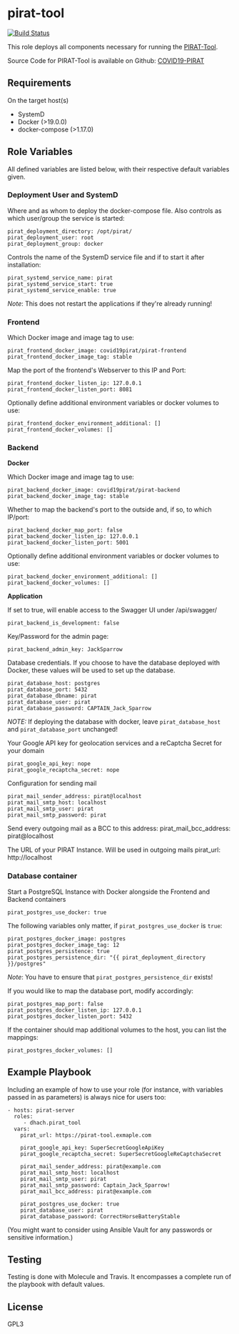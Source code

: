 # pirat-tool

[![Build Status](https://travis-ci.org/dhach/ansible-role-pirat-tool.svg?branch=master)](https://travis-ci.org/dhach/ansible-role-pirat-tool)

This role deploys all components necessary for running the [PIRAT-Tool](http://pirat-tool.com).

Source Code for PIRAT-Tool is available on Github: [COVID19-PIRAT](https://github.com/COVID19-PIRAT)

## Requirements

On the target host(s)

* SystemD
* Docker (>19.0.0)
* docker-compose (>1.17.0)

## Role Variables

All defined variables are listed below, with their respective default variables given.

### Deployment User and SystemD

Where and as whom to deploy the docker-compose file. Also controls as which user/group the service is started:

    pirat_deployment_directory: /opt/pirat/
    pirat_deployment_user: root
    pirat_deployment_group: docker

Controls the name of the SystemD service file and if to start it after installation:

    pirat_systemd_service_name: pirat
    pirat_systemd_service_start: true
    pirat_systemd_service_enable: true

*Note*: This does not restart the applications if they're already running!

### Frontend

Which Docker image and image tag to use:

    pirat_frontend_docker_image: covid19pirat/pirat-frontend
    pirat_frontend_docker_image_tag: stable

Map the port of the frontend's Webserver to this IP and Port:

    pirat_frontend_docker_listen_ip: 127.0.0.1
    pirat_frontend_docker_listen_port: 8081

Optionally define additional environment variables or docker volumes to use:

    pirat_frontend_docker_environment_additional: []
    pirat_frontend_docker_volumes: []

### Backend

**Docker**

Which Docker image and image tag to use:

    pirat_backend_docker_image: covid19pirat/pirat-backend
    pirat_backend_docker_image_tag: stable

Whether to map the backend's port to the outside and, if so, to which IP/port:

    pirat_backend_docker_map_port: false
    pirat_backend_docker_listen_ip: 127.0.0.1
    pirat_backend_docker_listen_port: 5001

Optionally define additional environment variables or docker volumes to use:

    pirat_backend_docker_environment_additional: []
    pirat_backend_docker_volumes: []

**Application**

If set to true, will enable access to the Swagger UI under /api/swagger/

    pirat_backend_is_development: false

Key/Password for the admin page:

    pirat_backend_admin_key: JackSparrow

Database credentials.
If you choose to have the database deployed with Docker, these values will be used to set up the database.

    pirat_database_host: postgres
    pirat_database_port: 5432
    pirat_database_dbname: pirat
    pirat_database_user: pirat
    pirat_database_password: CAPTAIN_Jack_Sparrow

*NOTE:* If deploying the database with docker, leave `pirat_database_host` and `pirat_database_port` unchanged!

Your Google API key for geolocation services and a reCaptcha Secret for your domain

    pirat_google_api_key: nope
    pirat_google_recaptcha_secret: nope

Configuration for sending mail

    pirat_mail_sender_address: pirat@localhost
    pirat_mail_smtp_host: localhost
    pirat_mail_smtp_user: pirat
    pirat_mail_smtp_password: pirat

Send every outgoing mail as a BCC to this address:
    pirat_mail_bcc_address: pirat@localhost

The URL of your PIRAT Instance. Will be used in outgoing mails
    pirat_url: http://localhost

### Database container

Start a PostgreSQL Instance with Docker alongside the Frontend and Backend containers

    pirat_postgres_use_docker: true

The following variables only matter, if `pirat_postgres_use_docker` is `true`:

    pirat_postgres_docker_image: postgres
    pirat_postgres_docker_image_tag: 12
    pirat_postgres_persistence: true
    pirat_postgres_persistence_dir: "{{ pirat_deployment_directory }}/postgres"

*Note*: You have to ensure that `pirat_postgres_persistence_dir` exists!

If you would like to map the database port, modify accordingly:

    pirat_postgres_map_port: false
    pirat_postgres_docker_listen_ip: 127.0.0.1
    pirat_postgres_docker_listen_port: 5432

If the container should map additional volumes to the host, you can list the mappings:

    pirat_postgres_docker_volumes: []

## Example Playbook

Including an example of how to use your role (for instance, with variables passed in as parameters) is always nice for users too:

    - hosts: pirat-server
      roles:
         - dhach.pirat_tool
      vars:
        pirat_url: https://pirat-tool.exmaple.com

        pirat_google_api_key: SuperSecretGoogleApiKey
        pirat_google_recaptcha_secret: SuperSecretGoogleReCaptchaSecret

        pirat_mail_sender_address: pirat@example.com
        pirat_mail_smtp_host: localhost
        pirat_mail_smtp_user: pirat
        pirat_mail_smtp_password: Captain_Jack_Sparrow!
        pirat_mail_bcc_address: pirat@example.com

        pirat_postgres_use_docker: true
        pirat_database_user: pirat
        pirat_database_password: CorrectHorseBatteryStable

(You might want to consider using Ansible Vault for any passwords or sensitive information.)

## Testing

Testing is done with Molecule and Travis. It encompasses a complete run of the playbook with default values.

## License

GPL3
